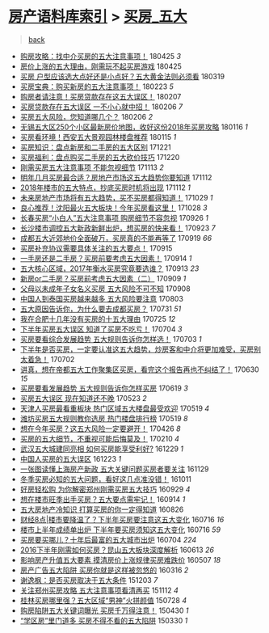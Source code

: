 [房产语料库索引](../../README.md)  > [买房_五大](买房_五大.md)
====
> [back](../README.md)

- [购房攻略：找中介买房的五大注意事项！](http://jkwz.applinzi.com/ittc/7095920888899961862.html#%E8%B4%AD%E6%88%BF%E6%94%BB%E7%95%A5%EF%BC%9A%E6%89%BE%E4%B8%AD%E4%BB%8B%E4%B9%B0%E6%88%BF%E7%9A%84%E4%BA%94%E5%A4%A7%E6%B3%A8%E6%84%8F%E4%BA%8B%E9%A1%B9%EF%BC%81) 180425 *3* 
- [房价上涨的五大理由，刚需玩不起买房游戏](http://jkwz.applinzi.com/ittc/7095893621016626183.html#%E6%88%BF%E4%BB%B7%E4%B8%8A%E6%B6%A8%E7%9A%84%E4%BA%94%E5%A4%A7%E7%90%86%E7%94%B1%EF%BC%8C%E5%88%9A%E9%9C%80%E7%8E%A9%E4%B8%8D%E8%B5%B7%E4%B9%B0%E6%88%BF%E6%B8%B8%E6%88%8F) 180425  
- [买房 户型应该选大点好还是小点好？五大黄金法则必须看](http://jkwz.applinzi.com/ittc/7082104422190810118.html#%E4%B9%B0%E6%88%BF+%E6%88%B7%E5%9E%8B%E5%BA%94%E8%AF%A5%E9%80%89%E5%A4%A7%E7%82%B9%E5%A5%BD%E8%BF%98%E6%98%AF%E5%B0%8F%E7%82%B9%E5%A5%BD%EF%BC%9F%E4%BA%94%E5%A4%A7%E9%BB%84%E9%87%91%E6%B3%95%E5%88%99%E5%BF%85%E9%A1%BB%E7%9C%8B) 180319  
- [买房宝典：购买新房的五大注意事项！](http://jkwz.applinzi.com/ittc/7073217922053178384.html#%E4%B9%B0%E6%88%BF%E5%AE%9D%E5%85%B8%EF%BC%9A%E8%B4%AD%E4%B9%B0%E6%96%B0%E6%88%BF%E7%9A%84%E4%BA%94%E5%A4%A7%E6%B3%A8%E6%84%8F%E4%BA%8B%E9%A1%B9%EF%BC%81) 180223 *5* 
- [购房者请注意！买房贷款存在这五大误区！](http://jkwz.applinzi.com/ittc/7067344137286583313.html#%E8%B4%AD%E6%88%BF%E8%80%85%E8%AF%B7%E6%B3%A8%E6%84%8F%EF%BC%81%E4%B9%B0%E6%88%BF%E8%B4%B7%E6%AC%BE%E5%AD%98%E5%9C%A8%E8%BF%99%E4%BA%94%E5%A4%A7%E8%AF%AF%E5%8C%BA%EF%BC%81) 180207  
- [买房贷款存在五大误区 一不小心就中招！](http://jkwz.applinzi.com/ittc/7067028671724782609.html#%E4%B9%B0%E6%88%BF%E8%B4%B7%E6%AC%BE%E5%AD%98%E5%9C%A8%E4%BA%94%E5%A4%A7%E8%AF%AF%E5%8C%BA+%E4%B8%80%E4%B8%8D%E5%B0%8F%E5%BF%83%E5%B0%B1%E4%B8%AD%E6%8B%9B%EF%BC%81) 180206 *7* 
- [买房五大风险，您知道哪几个？](http://jkwz.applinzi.com/ittc/7066991563945542673.html#%E4%B9%B0%E6%88%BF%E4%BA%94%E5%A4%A7%E9%A3%8E%E9%99%A9%EF%BC%8C%E6%82%A8%E7%9F%A5%E9%81%93%E5%93%AA%E5%87%A0%E4%B8%AA%EF%BC%9F) 180206 *2* 
- [无锡五大区250个小区最新房价地图，收好这份2018年买房攻略](http://jkwz.applinzi.com/ittc/7058981445496734730.html#%E6%97%A0%E9%94%A1%E4%BA%94%E5%A4%A7%E5%8C%BA250%E4%B8%AA%E5%B0%8F%E5%8C%BA%E6%9C%80%E6%96%B0%E6%88%BF%E4%BB%B7%E5%9C%B0%E5%9B%BE%EF%BC%8C%E6%94%B6%E5%A5%BD%E8%BF%99%E4%BB%BD2018%E5%B9%B4%E4%B9%B0%E6%88%BF%E6%94%BB%E7%95%A5) 180116 *1* 
- [买房看环境！西安五大景观园林楼盘推荐](http://jkwz.applinzi.com/ittc/7058772707158524935.html#%E4%B9%B0%E6%88%BF%E7%9C%8B%E7%8E%AF%E5%A2%83%EF%BC%81%E8%A5%BF%E5%AE%89%E4%BA%94%E5%A4%A7%E6%99%AF%E8%A7%82%E5%9B%AD%E6%9E%97%E6%A5%BC%E7%9B%98%E6%8E%A8%E8%8D%90) 180115 *1* 
- [买房知识：盘点新房和二手房的五大区别](http://jkwz.applinzi.com/ittc/7049481480231715856.html#%E4%B9%B0%E6%88%BF%E7%9F%A5%E8%AF%86%EF%BC%9A%E7%9B%98%E7%82%B9%E6%96%B0%E6%88%BF%E5%92%8C%E4%BA%8C%E6%89%8B%E6%88%BF%E7%9A%84%E4%BA%94%E5%A4%A7%E5%8C%BA%E5%88%AB) 171221  
- [买房福利：盘点购买二手房的五大砍价技巧](http://jkwz.applinzi.com/ittc/7049164424051426321.html#%E4%B9%B0%E6%88%BF%E7%A6%8F%E5%88%A9%EF%BC%9A%E7%9B%98%E7%82%B9%E8%B4%AD%E4%B9%B0%E4%BA%8C%E6%89%8B%E6%88%BF%E7%9A%84%E4%BA%94%E5%A4%A7%E7%A0%8D%E4%BB%B7%E6%8A%80%E5%B7%A7) 171220  
- [刚需买房五大注意事项 不能忽视细节](http://jkwz.applinzi.com/ittc/7035527320255857680.html#%E5%88%9A%E9%9C%80%E4%B9%B0%E6%88%BF%E4%BA%94%E5%A4%A7%E6%B3%A8%E6%84%8F%E4%BA%8B%E9%A1%B9+%E4%B8%8D%E8%83%BD%E5%BF%BD%E8%A7%86%E7%BB%86%E8%8A%82) 171113 *2* 
- [明年几月买房最合适？房地产市场这五大趋势你要知道](http://jkwz.applinzi.com/ittc/7035004493538788369.html#%E6%98%8E%E5%B9%B4%E5%87%A0%E6%9C%88%E4%B9%B0%E6%88%BF%E6%9C%80%E5%90%88%E9%80%82%EF%BC%9F%E6%88%BF%E5%9C%B0%E4%BA%A7%E5%B8%82%E5%9C%BA%E8%BF%99%E4%BA%94%E5%A4%A7%E8%B6%8B%E5%8A%BF%E4%BD%A0%E8%A6%81%E7%9F%A5%E9%81%93) 171112  
- [2018年楼市的五大特点，抄底买房时机将出现](http://jkwz.applinzi.com/ittc/7035004493496845329.html#2018%E5%B9%B4%E6%A5%BC%E5%B8%82%E7%9A%84%E4%BA%94%E5%A4%A7%E7%89%B9%E7%82%B9%EF%BC%8C%E6%8A%84%E5%BA%95%E4%B9%B0%E6%88%BF%E6%97%B6%E6%9C%BA%E5%B0%86%E5%87%BA%E7%8E%B0) 171112 *1* 
- [未来房地产市场将有五大趋势，买不买房都得知道！](http://jkwz.applinzi.com/ittc/7029973848777294865.html#%E6%9C%AA%E6%9D%A5%E6%88%BF%E5%9C%B0%E4%BA%A7%E5%B8%82%E5%9C%BA%E5%B0%86%E6%9C%89%E4%BA%94%E5%A4%A7%E8%B6%8B%E5%8A%BF%EF%BC%8C%E4%B9%B0%E4%B8%8D%E4%B9%B0%E6%88%BF%E9%83%BD%E5%BE%97%E7%9F%A5%E9%81%93%EF%BC%81) 171029 *1* 
- [良心推荐！沈阳最火五大板块！今年买房看这里！](http://jkwz.applinzi.com/ittc/7029380614619399185.html#%E8%89%AF%E5%BF%83%E6%8E%A8%E8%8D%90%EF%BC%81%E6%B2%88%E9%98%B3%E6%9C%80%E7%81%AB%E4%BA%94%E5%A4%A7%E6%9D%BF%E5%9D%97%EF%BC%81%E4%BB%8A%E5%B9%B4%E4%B9%B0%E6%88%BF%E7%9C%8B%E8%BF%99%E9%87%8C%EF%BC%81) 171028 *3* 
- [长春买房“小白人”五大注意事项 购房细节不容忽视](http://jkwz.applinzi.com/ittc/7017636778192929809.html#%E9%95%BF%E6%98%A5%E4%B9%B0%E6%88%BF%E2%80%9C%E5%B0%8F%E7%99%BD%E4%BA%BA%E2%80%9D%E4%BA%94%E5%A4%A7%E6%B3%A8%E6%84%8F%E4%BA%8B%E9%A1%B9+%E8%B4%AD%E6%88%BF%E7%BB%86%E8%8A%82%E4%B8%8D%E5%AE%B9%E5%BF%BD%E8%A7%86) 170926 *1* 
- [长沙楼市调控五大新政新鲜出炉，想买房的快来看！](http://jkwz.applinzi.com/ittc/7016306516246922257.html#%E9%95%BF%E6%B2%99%E6%A5%BC%E5%B8%82%E8%B0%83%E6%8E%A7%E4%BA%94%E5%A4%A7%E6%96%B0%E6%94%BF%E6%96%B0%E9%B2%9C%E5%87%BA%E7%82%89%EF%BC%8C%E6%83%B3%E4%B9%B0%E6%88%BF%E7%9A%84%E5%BF%AB%E6%9D%A5%E7%9C%8B%EF%BC%81) 170923 *7* 
- [成都五大近郊地价全面破万，买房真的不能再等了](http://jkwz.applinzi.com/ittc/7015050792707556369.html#%E6%88%90%E9%83%BD%E4%BA%94%E5%A4%A7%E8%BF%91%E9%83%8A%E5%9C%B0%E4%BB%B7%E5%85%A8%E9%9D%A2%E7%A0%B4%E4%B8%87%EF%BC%8C%E4%B9%B0%E6%88%BF%E7%9C%9F%E7%9A%84%E4%B8%8D%E8%83%BD%E5%86%8D%E7%AD%89%E4%BA%86) 170919 *66* 
- [买房补充协议需要具体关注的五大要点！](http://jkwz.applinzi.com/ittc/7013466438881510416.html#%E4%B9%B0%E6%88%BF%E8%A1%A5%E5%85%85%E5%8D%8F%E8%AE%AE%E9%9C%80%E8%A6%81%E5%85%B7%E4%BD%93%E5%85%B3%E6%B3%A8%E7%9A%84%E4%BA%94%E5%A4%A7%E8%A6%81%E7%82%B9%EF%BC%81) 170915  
- [一手房还是二手房？买房前要考虑五大因素！](http://jkwz.applinzi.com/ittc/7013224435648300049.html#%E4%B8%80%E6%89%8B%E6%88%BF%E8%BF%98%E6%98%AF%E4%BA%8C%E6%89%8B%E6%88%BF%EF%BC%9F%E4%B9%B0%E6%88%BF%E5%89%8D%E8%A6%81%E8%80%83%E8%99%91%E4%BA%94%E5%A4%A7%E5%9B%A0%E7%B4%A0%EF%BC%81) 170914 *1* 
- [五大核心区域，2017年衡水买房究竟要选谁？](http://jkwz.applinzi.com/ittc/7012728638469047312.html#%E4%BA%94%E5%A4%A7%E6%A0%B8%E5%BF%83%E5%8C%BA%E5%9F%9F%EF%BC%8C2017%E5%B9%B4%E8%A1%A1%E6%B0%B4%E4%B9%B0%E6%88%BF%E7%A9%B6%E7%AB%9F%E8%A6%81%E9%80%89%E8%B0%81%EF%BC%9F) 170913 *23* 
- [新房or二手房？买房前考虑五大因素（二）](http://jkwz.applinzi.com/ittc/7011198649177211920.html#%E6%96%B0%E6%88%BFor%E4%BA%8C%E6%89%8B%E6%88%BF%EF%BC%9F%E4%B9%B0%E6%88%BF%E5%89%8D%E8%80%83%E8%99%91%E4%BA%94%E5%A4%A7%E5%9B%A0%E7%B4%A0%EF%BC%88%E4%BA%8C%EF%BC%89) 170909 *1* 
- [父母以未成年子女名义买房 五大风险不可不知](http://jkwz.applinzi.com/ittc/7010940890355598097.html#%E7%88%B6%E6%AF%8D%E4%BB%A5%E6%9C%AA%E6%88%90%E5%B9%B4%E5%AD%90%E5%A5%B3%E5%90%8D%E4%B9%89%E4%B9%B0%E6%88%BF+%E4%BA%94%E5%A4%A7%E9%A3%8E%E9%99%A9%E4%B8%8D%E5%8F%AF%E4%B8%8D%E7%9F%A5) 170908  
- [中国人到泰国买房越来越多 五大风险要注意](http://jkwz.applinzi.com/ittc/6997525092572333073.html#%E4%B8%AD%E5%9B%BD%E4%BA%BA%E5%88%B0%E6%B3%B0%E5%9B%BD%E4%B9%B0%E6%88%BF%E8%B6%8A%E6%9D%A5%E8%B6%8A%E5%A4%9A+%E4%BA%94%E5%A4%A7%E9%A3%8E%E9%99%A9%E8%A6%81%E6%B3%A8%E6%84%8F) 170803  
- [五大原因告诉你，为什么要去成都买房？](http://jkwz.applinzi.com/ittc/6996408853225538577.html#%E4%BA%94%E5%A4%A7%E5%8E%9F%E5%9B%A0%E5%91%8A%E8%AF%89%E4%BD%A0%EF%BC%8C%E4%B8%BA%E4%BB%80%E4%B9%88%E8%A6%81%E5%8E%BB%E6%88%90%E9%83%BD%E4%B9%B0%E6%88%BF%EF%BC%9F) 170731 *51* 
- [我在合肥十几年没有买房的十五大理由](http://jkwz.applinzi.com/ittc/6994261682489394193.html#%E6%88%91%E5%9C%A8%E5%90%88%E8%82%A5%E5%8D%81%E5%87%A0%E5%B9%B4%E6%B2%A1%E6%9C%89%E4%B9%B0%E6%88%BF%E7%9A%84%E5%8D%81%E4%BA%94%E5%A4%A7%E7%90%86%E7%94%B1) 170725 *12* 
- [下半年买房五大误区 知道了买房不吃亏！](http://jkwz.applinzi.com/ittc/6986226059916608516.html#%E4%B8%8B%E5%8D%8A%E5%B9%B4%E4%B9%B0%E6%88%BF%E4%BA%94%E5%A4%A7%E8%AF%AF%E5%8C%BA+%E7%9F%A5%E9%81%93%E4%BA%86%E4%B9%B0%E6%88%BF%E4%B8%8D%E5%90%83%E4%BA%8F%EF%BC%81) 170704 *3* 
- [买房要看综合发展趋势 五大规则告诉你怎样选！](http://jkwz.applinzi.com/ittc/6985856069807899652.html#%E4%B9%B0%E6%88%BF%E8%A6%81%E7%9C%8B%E7%BB%BC%E5%90%88%E5%8F%91%E5%B1%95%E8%B6%8B%E5%8A%BF+%E4%BA%94%E5%A4%A7%E8%A7%84%E5%88%99%E5%91%8A%E8%AF%89%E4%BD%A0%E6%80%8E%E6%A0%B7%E9%80%89%EF%BC%81) 170703 *1* 
- [下半年是否买房，一定要认准这五大趋势，炒房客和中介将更加难受，买房别太着急！](http://jkwz.applinzi.com/ittc/6985715388154119172.html#%E4%B8%8B%E5%8D%8A%E5%B9%B4%E6%98%AF%E5%90%A6%E4%B9%B0%E6%88%BF%EF%BC%8C%E4%B8%80%E5%AE%9A%E8%A6%81%E8%AE%A4%E5%87%86%E8%BF%99%E4%BA%94%E5%A4%A7%E8%B6%8B%E5%8A%BF%EF%BC%8C%E7%82%92%E6%88%BF%E5%AE%A2%E5%92%8C%E4%B8%AD%E4%BB%8B%E5%B0%86%E6%9B%B4%E5%8A%A0%E9%9A%BE%E5%8F%97%EF%BC%8C%E4%B9%B0%E6%88%BF%E5%88%AB%E5%A4%AA%E7%9D%80%E6%80%A5%EF%BC%81) 170702  
- [讲真，想在帝都五大工作聚集区买房，看完这个报告再也不纠结了！](http://jkwz.applinzi.com/ittc/6984921090282226692.html#%E8%AE%B2%E7%9C%9F%EF%BC%8C%E6%83%B3%E5%9C%A8%E5%B8%9D%E9%83%BD%E4%BA%94%E5%A4%A7%E5%B7%A5%E4%BD%9C%E8%81%9A%E9%9B%86%E5%8C%BA%E4%B9%B0%E6%88%BF%EF%BC%8C%E7%9C%8B%E5%AE%8C%E8%BF%99%E4%B8%AA%E6%8A%A5%E5%91%8A%E5%86%8D%E4%B9%9F%E4%B8%8D%E7%BA%A0%E7%BB%93%E4%BA%86%EF%BC%81) 170630 *15* 
- [买房要看发展趋势 五大规则告诉你怎样买房](http://jkwz.applinzi.com/ittc/6980670499804677125.html#%E4%B9%B0%E6%88%BF%E8%A6%81%E7%9C%8B%E5%8F%91%E5%B1%95%E8%B6%8B%E5%8A%BF+%E4%BA%94%E5%A4%A7%E8%A7%84%E5%88%99%E5%91%8A%E8%AF%89%E4%BD%A0%E6%80%8E%E6%A0%B7%E4%B9%B0%E6%88%BF) 170619 *3* 
- [买房五大误区 现在知道还不晚](http://jkwz.applinzi.com/ittc/6970874918005638148.html#%E4%B9%B0%E6%88%BF%E4%BA%94%E5%A4%A7%E8%AF%AF%E5%8C%BA+%E7%8E%B0%E5%9C%A8%E7%9F%A5%E9%81%93%E8%BF%98%E4%B8%8D%E6%99%9A) 170523 *2* 
- [天津人买房最看重板块 热门区域五大楼盘最受欢迎](http://jkwz.applinzi.com/ittc/6969414841092539396.html#%E5%A4%A9%E6%B4%A5%E4%BA%BA%E4%B9%B0%E6%88%BF%E6%9C%80%E7%9C%8B%E9%87%8D%E6%9D%BF%E5%9D%97+%E7%83%AD%E9%97%A8%E5%8C%BA%E5%9F%9F%E4%BA%94%E5%A4%A7%E6%A5%BC%E7%9B%98%E6%9C%80%E5%8F%97%E6%AC%A2%E8%BF%8E) 170519 *4* 
- [潍坊买房五大规则教你选房 热门楼盘排行榜](http://jkwz.applinzi.com/ittc/6969233869688538117.html#%E6%BD%8D%E5%9D%8A%E4%B9%B0%E6%88%BF%E4%BA%94%E5%A4%A7%E8%A7%84%E5%88%99%E6%95%99%E4%BD%A0%E9%80%89%E6%88%BF+%E7%83%AD%E9%97%A8%E6%A5%BC%E7%9B%98%E6%8E%92%E8%A1%8C%E6%A6%9C) 170519 *8* 
- [想在今年买房？这五大风险一定要避开！](http://jkwz.applinzi.com/ittc/6960864407314760709.html#%E6%83%B3%E5%9C%A8%E4%BB%8A%E5%B9%B4%E4%B9%B0%E6%88%BF%EF%BC%9F%E8%BF%99%E4%BA%94%E5%A4%A7%E9%A3%8E%E9%99%A9%E4%B8%80%E5%AE%9A%E8%A6%81%E9%81%BF%E5%BC%80%EF%BC%81) 170426 *8* 
- [买房的五大细节，不重视可能后悔莫及！](http://jkwz.applinzi.com/ittc/6933054444077057028.html#%E4%B9%B0%E6%88%BF%E7%9A%84%E4%BA%94%E5%A4%A7%E7%BB%86%E8%8A%82%EF%BC%8C%E4%B8%8D%E9%87%8D%E8%A7%86%E5%8F%AF%E8%83%BD%E5%90%8E%E6%82%94%E8%8E%AB%E5%8F%8A%EF%BC%81) 170210 *4* 
- [武汉五大城建同亮相 如何买房能享受利好?](http://jkwz.applinzi.com/ittc/6917154482592154629.html#%E6%AD%A6%E6%B1%89%E4%BA%94%E5%A4%A7%E5%9F%8E%E5%BB%BA%E5%90%8C%E4%BA%AE%E7%9B%B8+%E5%A6%82%E4%BD%95%E4%B9%B0%E6%88%BF%E8%83%BD%E4%BA%AB%E5%8F%97%E5%88%A9%E5%A5%BD%3F) 161229 *1* 
- [中国人买房的五大误区](http://jkwz.applinzi.com/ittc/6914865359210677252.html#%E4%B8%AD%E5%9B%BD%E4%BA%BA%E4%B9%B0%E6%88%BF%E7%9A%84%E4%BA%94%E5%A4%A7%E8%AF%AF%E5%8C%BA) 161223 *1* 
- [一张图读懂上海房产新政 五大关键问题买房者要关注](http://jkwz.applinzi.com/ittc/6905855942045729796.html#%E4%B8%80%E5%BC%A0%E5%9B%BE%E8%AF%BB%E6%87%82%E4%B8%8A%E6%B5%B7%E6%88%BF%E4%BA%A7%E6%96%B0%E6%94%BF+%E4%BA%94%E5%A4%A7%E5%85%B3%E9%94%AE%E9%97%AE%E9%A2%98%E4%B9%B0%E6%88%BF%E8%80%85%E8%A6%81%E5%85%B3%E6%B3%A8) 161129  
- [冬季买房必知的五大问题，看好这几点准没错！](http://jkwz.applinzi.com/ittc/6887670165793162244.html#%E5%86%AC%E5%AD%A3%E4%B9%B0%E6%88%BF%E5%BF%85%E7%9F%A5%E7%9A%84%E4%BA%94%E5%A4%A7%E9%97%AE%E9%A2%98%EF%BC%8C%E7%9C%8B%E5%A5%BD%E8%BF%99%E5%87%A0%E7%82%B9%E5%87%86%E6%B2%A1%E9%94%99%EF%BC%81) 161011  
- [好房轻松购 为你解密郑州刚需买房五大技巧](http://jkwz.applinzi.com/ittc/6883342240528729092.html#%E5%A5%BD%E6%88%BF%E8%BD%BB%E6%9D%BE%E8%B4%AD+%E4%B8%BA%E4%BD%A0%E8%A7%A3%E5%AF%86%E9%83%91%E5%B7%9E%E5%88%9A%E9%9C%80%E4%B9%B0%E6%88%BF%E4%BA%94%E5%A4%A7%E6%8A%80%E5%B7%A7) 160929 *4* 
- [想在楼市旺季出手买房？五大要点需牢记！](http://jkwz.applinzi.com/ittc/6877640404282901509.html#%E6%83%B3%E5%9C%A8%E6%A5%BC%E5%B8%82%E6%97%BA%E5%AD%A3%E5%87%BA%E6%89%8B%E4%B9%B0%E6%88%BF%EF%BC%9F%E4%BA%94%E5%A4%A7%E8%A6%81%E7%82%B9%E9%9C%80%E7%89%A2%E8%AE%B0%EF%BC%81) 160914 *1* 
- [五大房地产冷知识 打算买房的你一定得知道](http://jkwz.applinzi.com/ittc/6870562785368474628.html#%E4%BA%94%E5%A4%A7%E6%88%BF%E5%9C%B0%E4%BA%A7%E5%86%B7%E7%9F%A5%E8%AF%86+%E6%89%93%E7%AE%97%E4%B9%B0%E6%88%BF%E7%9A%84%E4%BD%A0%E4%B8%80%E5%AE%9A%E5%BE%97%E7%9F%A5%E9%81%93) 160826  
- [财经8点|楼市要降温了？下半年买房要注意这五大变化](http://jkwz.applinzi.com/ittc/6855593314912568324.html#%E8%B4%A2%E7%BB%8F8%E7%82%B9%7C%E6%A5%BC%E5%B8%82%E8%A6%81%E9%99%8D%E6%B8%A9%E4%BA%86%EF%BC%9F%E4%B8%8B%E5%8D%8A%E5%B9%B4%E4%B9%B0%E6%88%BF%E8%A6%81%E6%B3%A8%E6%84%8F%E8%BF%99%E4%BA%94%E5%A4%A7%E5%8F%98%E5%8C%96) 160716 *16* 
- [楼市上半年成绩单出炉 下半年要买房须知这五大变化](http://jkwz.applinzi.com/ittc/6855235501501711365.html#%E6%A5%BC%E5%B8%82%E4%B8%8A%E5%8D%8A%E5%B9%B4%E6%88%90%E7%BB%A9%E5%8D%95%E5%87%BA%E7%82%89+%E4%B8%8B%E5%8D%8A%E5%B9%B4%E8%A6%81%E4%B9%B0%E6%88%BF%E9%A1%BB%E7%9F%A5%E8%BF%99%E4%BA%94%E5%A4%A7%E5%8F%98%E5%8C%96) 160716 *59* 
- [买房要买哪儿？十年后最富的五大城市出炉](http://jkwz.applinzi.com/ittc/6850936552821359621.html#%E4%B9%B0%E6%88%BF%E8%A6%81%E4%B9%B0%E5%93%AA%E5%84%BF%EF%BC%9F%E5%8D%81%E5%B9%B4%E5%90%8E%E6%9C%80%E5%AF%8C%E7%9A%84%E4%BA%94%E5%A4%A7%E5%9F%8E%E5%B8%82%E5%87%BA%E7%82%89) 160704 *224* 
- [2016下半年刚需如何买房？昆山五大板块深度解析](http://jkwz.applinzi.com/ittc/6843149304335959044.html#2016%E4%B8%8B%E5%8D%8A%E5%B9%B4%E5%88%9A%E9%9C%80%E5%A6%82%E4%BD%95%E4%B9%B0%E6%88%BF%EF%BC%9F%E6%98%86%E5%B1%B1%E4%BA%94%E5%A4%A7%E6%9D%BF%E5%9D%97%E6%B7%B1%E5%BA%A6%E8%A7%A3%E6%9E%90) 160613 *26* 
- [影响房产升值五大要素 摸清房价上涨规律买房难跌价](http://jkwz.applinzi.com/ittc/6829486198112125957.html#%E5%BD%B1%E5%93%8D%E6%88%BF%E4%BA%A7%E5%8D%87%E5%80%BC%E4%BA%94%E5%A4%A7%E8%A6%81%E7%B4%A0+%E6%91%B8%E6%B8%85%E6%88%BF%E4%BB%B7%E4%B8%8A%E6%B6%A8%E8%A7%84%E5%BE%8B%E4%B9%B0%E6%88%BF%E9%9A%BE%E8%B7%8C%E4%BB%B7) 160507 *18* 
- [房产广告五大陷阱 买房你就是这样被忽悠的](http://jkwz.applinzi.com/ittc/6810053625803965445.html#%E6%88%BF%E4%BA%A7%E5%B9%BF%E5%91%8A%E4%BA%94%E5%A4%A7%E9%99%B7%E9%98%B1+%E4%B9%B0%E6%88%BF%E4%BD%A0%E5%B0%B1%E6%98%AF%E8%BF%99%E6%A0%B7%E8%A2%AB%E5%BF%BD%E6%82%A0%E7%9A%84) 160316 *2* 
- [谢逸枫：是否买房取决于五大条件](http://jkwz.applinzi.com/ittc/6771708043272389637.html#%E8%B0%A2%E9%80%B8%E6%9E%AB%EF%BC%9A%E6%98%AF%E5%90%A6%E4%B9%B0%E6%88%BF%E5%8F%96%E5%86%B3%E4%BA%8E%E4%BA%94%E5%A4%A7%E6%9D%A1%E4%BB%B6) 151203 *7* 
- [关注郑州买房攻略 五大注意事项看清再买](http://jkwz.applinzi.com/ittc/6763849079507649541.html#%E5%85%B3%E6%B3%A8%E9%83%91%E5%B7%9E%E4%B9%B0%E6%88%BF%E6%94%BB%E7%95%A5+%E4%BA%94%E5%A4%A7%E6%B3%A8%E6%84%8F%E4%BA%8B%E9%A1%B9%E7%9C%8B%E6%B8%85%E5%86%8D%E4%B9%B0) 151112 *4* 
- [桂林买房哪里强？五大区域“男神”火拼颜值](http://jkwz.applinzi.com/ittc/547650615353004420.html#%E6%A1%82%E6%9E%97%E4%B9%B0%E6%88%BF%E5%93%AA%E9%87%8C%E5%BC%BA%EF%BC%9F%E4%BA%94%E5%A4%A7%E5%8C%BA%E5%9F%9F%E2%80%9C%E7%94%B7%E7%A5%9E%E2%80%9D%E7%81%AB%E6%8B%BC%E9%A2%9C%E5%80%BC) 150728 *4* 
- [购房陷阱五大关键词曝光 买房千万得注意！](http://jkwz.applinzi.com/ittc/547650611406644411.html#%E8%B4%AD%E6%88%BF%E9%99%B7%E9%98%B1%E4%BA%94%E5%A4%A7%E5%85%B3%E9%94%AE%E8%AF%8D%E6%9B%9D%E5%85%89+%E4%B9%B0%E6%88%BF%E5%8D%83%E4%B8%87%E5%BE%97%E6%B3%A8%E6%84%8F%EF%BC%81) 150430 *1* 
- [“学区房”里门道多 买房不得不看的五大陷阱](http://jkwz.applinzi.com/ittc/547650611400504319.html#%E2%80%9C%E5%AD%A6%E5%8C%BA%E6%88%BF%E2%80%9D%E9%87%8C%E9%97%A8%E9%81%93%E5%A4%9A+%E4%B9%B0%E6%88%BF%E4%B8%8D%E5%BE%97%E4%B8%8D%E7%9C%8B%E7%9A%84%E4%BA%94%E5%A4%A7%E9%99%B7%E9%98%B1) 150330 *1* 
